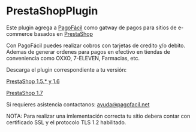 PrestaShopPlugin
================

Este plugin agrega a [PagoFácil](http://www.pagofacil.net) como gatway de pagos para sitios de e-commerce basados en  [PrestaShop](http://www.prestashop.com/)

Con PagoFácil puedes realizar cobros con tarjetas de credito y/o debito.
Ademas de generar ordenes para pagos en efectivo en tiendas de conveniencia como OXXO, 7-ELEVEN, Farmacias, etc.

Descarga el plugin correspondiente a tu versión:

[PrestaShop 1.5.* y 1.6](https://github.com/PagoFacil/PrestaShopPlugin/releases/tag/1.0.1)

[PrestaShop 1.7](https://github.com/PagoFacil/PrestaShopPlugin/releases/tag/v2.0.1)

Si requieres asistencia contactanos: ayuda@pagofacil.net

NOTA:
Para realizar una imlementación correcta tu sitio debera contar con certificado SSL y el protocolo TLS 1.2 habilitado.
